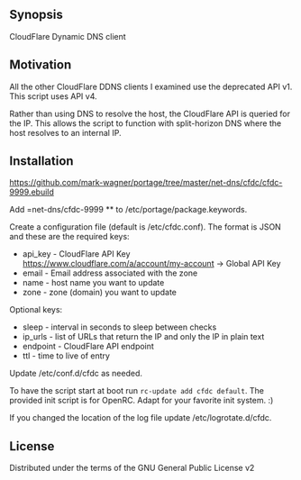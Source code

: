 ## Synopsis

CloudFlare Dynamic DNS client

## Motivation

All the other CloudFlare DDNS clients I examined use the deprecated API v1. This script uses API v4.

Rather than using DNS to resolve the host, the CloudFlare API is queried for the IP. This allows the script to function with split-horizon DNS where the host resolves to an internal IP.

## Installation

https://github.com/mark-wagner/portage/tree/master/net-dns/cfdc/cfdc-9999.ebuild

Add =net-dns/cfdc-9999 \*\* to /etc/portage/package.keywords.

Create a configuration file (default is /etc/cfdc.conf). The format is JSON and these are the required keys:
* api\_key - CloudFlare API Key https://www.cloudflare.com/a/account/my-account -> Global API Key
* email - Email address associated with the zone
* name - host name you want to update
* zone - zone (domain) you want to update

Optional keys:
* sleep - interval in seconds to sleep between checks
* ip\_urls - list of URLs that return the IP and only the IP in plain text
* endpoint - CloudFlare API endpoint
* ttl - time to live of entry

Update /etc/conf.d/cfdc as needed.

To have the script start at boot run `rc-update add cfdc default`. The provided init script is for OpenRC. Adapt for your favorite init system. :)

If you changed the location of the log file update /etc/logrotate.d/cfdc.

## License

Distributed under the terms of the GNU General Public License v2
